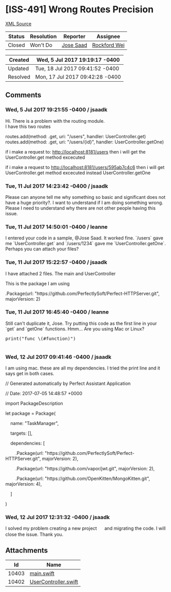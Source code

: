 # [ISS-491] Wrong Routes Precision

[XML Source](./xml/ISS-491.xml)
<p></p>





Status|Resolution|Reporter|Assignee
------|----------|--------|--------
Closed|Won't Do|[Jose Saad](jsaadk)|[Rockford Wei]($rocky)





Created|Wed, 5 Jul 2017 19:19:17 -0400
-------|--------------
Updated|Tue, 18 Jul 2017 09:41:52 -0400
Resolved|Mon, 17 Jul 2017 09:42:28 -0400


## Comments




### Wed, 5 Jul 2017 19:21:55 -0400 / jsaadk 

<p><p>Hi. There is a problem with the routing module.<br/>
 I have this two routes</p>

<p>routes.add(method: .get, uri: "/users", handler: UserController.get)<br/>
 routes.add(method: .get, uri: "/users/{id}", handler: UserController.getOne)</p>

<p>if i make a request to: <a href="http://localhost:8181/users" class="external-link" rel="nofollow">http://localhost:8181/users</a> then i will get the UserController.get method excecuted</p>

<p>if i make a request to <a href="http://localhost:8181/users/595ab7c4c6" class="external-link" rel="nofollow">http://localhost:8181/users/595ab7c4c6</a> then i will get UserController.get method excecuted instead UserController.getOne</p></p>


### Tue, 11 Jul 2017 14:23:42 -0400 / jsaadk 

<p><p>Please can anyone tell me why something so basic and significant does not have a huge priority?. I want to understand if I am doing something wrong. Please I need to understand why there are not other people having this issue.</p></p>


### Tue, 11 Jul 2017 14:50:01 -0400 / leanne 

<p><p>I entered your code in a sample, @Jose Saad. It worked fine. `/users` gave me `UserController.get` and `/users/1234` gave me `UserController.getOne`. Perhaps you can attach your files?</p></p>


### Tue, 11 Jul 2017 15:22:57 -0400 / jsaadk 

<p><p>I have attached 2 files. The main and UserController</p>

<p>This is the package I am using  </p>

<p>.Package(url: "https://github.com/PerfectlySoft/Perfect-HTTPServer.git", majorVersion: 2)</p></p>


### Tue, 11 Jul 2017 16:45:40 -0400 / leanne 

<p><p>Still can't duplicate it, Jose. Try putting this code as the first line in your `get` and `getOne` functions. Hmm... Are you using Mac or Linux?</p>
<div class="code panel" style="border-width: 1px;"><div class="codeContent panelContent">
<pre class="code-java">print(<span class="code-quote">"func \(#function)"</span>)

</pre>
</div></div></p>


### Wed, 12 Jul 2017 09:41:46 -0400 / jsaadk 

<p><p>I am using mac. these are all my dependencies. I tried the print line and it says get in both cases.</p>

<p>// Generated automatically by Perfect Assistant Application</p>

<p>// Date: 2017-07-05 14:48:57 +0000</p>

<p>import PackageDescription</p>

<p>let package = Package(</p>

<p>    name: "TaskManager",</p>

<p>    targets: [],</p>

<p>    dependencies: [</p>

<p>        .Package(url: "https://github.com/PerfectlySoft/Perfect-HTTPServer.git", majorVersion: 2),</p>

<p>        .Package(url: "https://github.com/vapor/jwt.git", majorVersion: 2),</p>

<p>        .Package(url: "https://github.com/OpenKitten/MongoKitten.git", majorVersion: 4),</p>

<p>    ]</p>

<p>)</p></p>


### Wed, 12 Jul 2017 12:31:32 -0400 / jsaadk 

<p><p>I solved my problem creating a new project <img class="emoticon" src="http://jira.perfect.org:8080/images/icons/emoticons/sad.png" height="16" width="16" align="absmiddle" alt="" border="0"/> and migrating the code. I will close the issue. Thank you.</p></p>

## Attachments





Id|Name
------|------------
10403|[main.swift](attachment/10403/main.swift)
10402|[UserController.swift](attachment/10402/UserController.swift)

